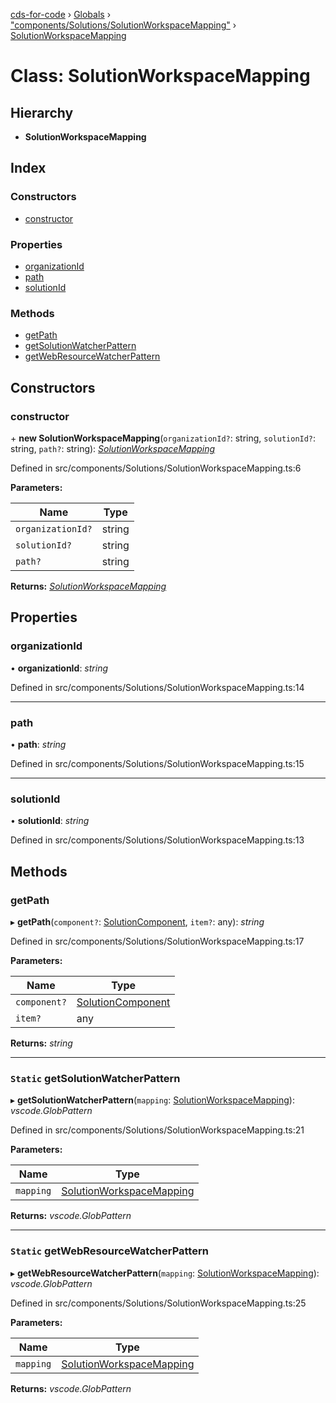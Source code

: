 [cds-for-code](../README.md) › [Globals](../globals.md) › ["components/Solutions/SolutionWorkspaceMapping"](../modules/_components_solutions_solutionworkspacemapping_.md) › [SolutionWorkspaceMapping](_components_solutions_solutionworkspacemapping_.solutionworkspacemapping.md)

# Class: SolutionWorkspaceMapping

## Hierarchy

* **SolutionWorkspaceMapping**

## Index

### Constructors

* [constructor](_components_solutions_solutionworkspacemapping_.solutionworkspacemapping.md#constructor)

### Properties

* [organizationId](_components_solutions_solutionworkspacemapping_.solutionworkspacemapping.md#organizationid)
* [path](_components_solutions_solutionworkspacemapping_.solutionworkspacemapping.md#path)
* [solutionId](_components_solutions_solutionworkspacemapping_.solutionworkspacemapping.md#solutionid)

### Methods

* [getPath](_components_solutions_solutionworkspacemapping_.solutionworkspacemapping.md#getpath)
* [getSolutionWatcherPattern](_components_solutions_solutionworkspacemapping_.solutionworkspacemapping.md#static-getsolutionwatcherpattern)
* [getWebResourceWatcherPattern](_components_solutions_solutionworkspacemapping_.solutionworkspacemapping.md#static-getwebresourcewatcherpattern)

## Constructors

###  constructor

\+ **new SolutionWorkspaceMapping**(`organizationId?`: string, `solutionId?`: string, `path?`: string): *[SolutionWorkspaceMapping](_components_solutions_solutionworkspacemapping_.solutionworkspacemapping.md)*

Defined in src/components/Solutions/SolutionWorkspaceMapping.ts:6

**Parameters:**

Name | Type |
------ | ------ |
`organizationId?` | string |
`solutionId?` | string |
`path?` | string |

**Returns:** *[SolutionWorkspaceMapping](_components_solutions_solutionworkspacemapping_.solutionworkspacemapping.md)*

## Properties

###  organizationId

• **organizationId**: *string*

Defined in src/components/Solutions/SolutionWorkspaceMapping.ts:14

___

###  path

• **path**: *string*

Defined in src/components/Solutions/SolutionWorkspaceMapping.ts:15

___

###  solutionId

• **solutionId**: *string*

Defined in src/components/Solutions/SolutionWorkspaceMapping.ts:13

## Methods

###  getPath

▸ **getPath**(`component?`: [SolutionComponent](../enums/_api_cdssolutions_.cdssolutions.solutioncomponent.md), `item?`: any): *string*

Defined in src/components/Solutions/SolutionWorkspaceMapping.ts:17

**Parameters:**

Name | Type |
------ | ------ |
`component?` | [SolutionComponent](../enums/_api_cdssolutions_.cdssolutions.solutioncomponent.md) |
`item?` | any |

**Returns:** *string*

___

### `Static` getSolutionWatcherPattern

▸ **getSolutionWatcherPattern**(`mapping`: [SolutionWorkspaceMapping](_components_solutions_solutionworkspacemapping_.solutionworkspacemapping.md)): *vscode.GlobPattern*

Defined in src/components/Solutions/SolutionWorkspaceMapping.ts:21

**Parameters:**

Name | Type |
------ | ------ |
`mapping` | [SolutionWorkspaceMapping](_components_solutions_solutionworkspacemapping_.solutionworkspacemapping.md) |

**Returns:** *vscode.GlobPattern*

___

### `Static` getWebResourceWatcherPattern

▸ **getWebResourceWatcherPattern**(`mapping`: [SolutionWorkspaceMapping](_components_solutions_solutionworkspacemapping_.solutionworkspacemapping.md)): *vscode.GlobPattern*

Defined in src/components/Solutions/SolutionWorkspaceMapping.ts:25

**Parameters:**

Name | Type |
------ | ------ |
`mapping` | [SolutionWorkspaceMapping](_components_solutions_solutionworkspacemapping_.solutionworkspacemapping.md) |

**Returns:** *vscode.GlobPattern*
